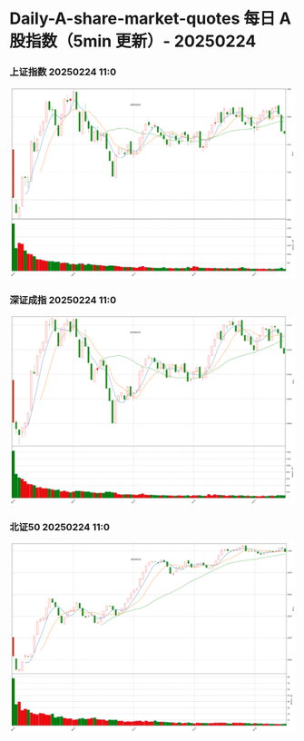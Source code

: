 
# Daily-A-share-market-quotes 每日 A 股指数（5min 更新）- 20250224

### 上证指数 20250224 11:0
![](./fig/2025/2/20250224-sh000001.png)

### 深证成指 20250224 11:0
![](./fig/2025/2/20250224-sz399001.png)

### 北证50 20250224 11:0
![](./fig/2025/2/20250224-bj899050.png)
